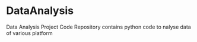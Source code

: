 # DataAnalysis
Data Analysis Project Code Repository contains python code to nalyse data of various platform
